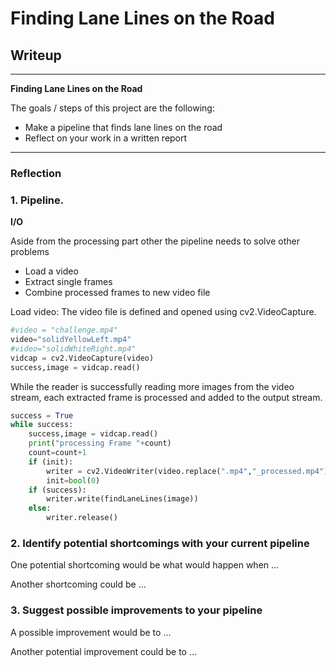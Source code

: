 # **Finding Lane Lines on the Road** 

## Writeup

---

**Finding Lane Lines on the Road**

The goals / steps of this project are the following:
* Make a pipeline that finds lane lines on the road
* Reflect on your work in a written report


[//]: # (Image References)

[image1]: ./examples/grayscale.jpg "Grayscale"

---

### Reflection

### 1. Pipeline.

**I/O**

Aside from the processing part other the pipeline needs to solve other problems
  - Load a video
  - Extract single frames
  - Combine processed frames to new video file

Load video:
The video file is defined and opened using cv2.VideoCapture.
```python
#video = "challenge.mp4"
video="solidYellowLeft.mp4"
#video="solidWhiteRight.mp4"
vidcap = cv2.VideoCapture(video)
success,image = vidcap.read()
```
While the reader is successfully reading more images from the video stream, each extracted frame is processed and added to the output stream. 

```python
success = True
while success:
    success,image = vidcap.read()
    print("processing Frame "+count)
    count=count+1
    if (init):
        writer = cv2.VideoWriter(video.replace(".mp4","_processed.mp4"),fourcc, fps, (image.shape[1],image.shape[0]))
        init=bool(0)
    if (success):
        writer.write(findLaneLines(image))
    else:
        writer.release()
```



### 2. Identify potential shortcomings with your current pipeline


One potential shortcoming would be what would happen when ... 

Another shortcoming could be ...


### 3. Suggest possible improvements to your pipeline

A possible improvement would be to ...

Another potential improvement could be to ...

